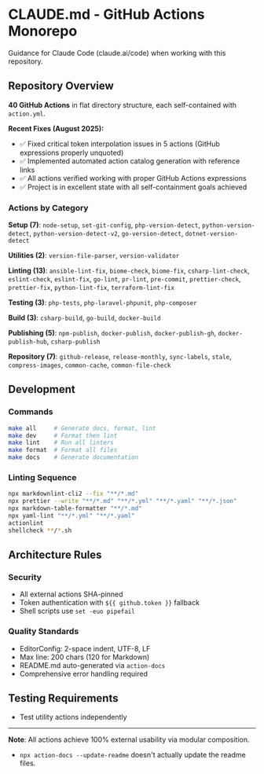 # CLAUDE.md - GitHub Actions Monorepo

Guidance for Claude Code (claude.ai/code) when working with this repository.

## Repository Overview

**40 GitHub Actions** in flat directory structure, each self-contained with `action.yml`.

**Recent Fixes (August 2025):**

- ✅ Fixed critical token interpolation issues in 5 actions (GitHub expressions properly unquoted)
- ✅ Implemented automated action catalog generation with reference links
- ✅ All actions verified working with proper GitHub Actions expressions
- ✅ Project is in excellent state with all self-containment goals achieved

### Actions by Category

**Setup (7)**: `node-setup`, `set-git-config`, `php-version-detect`, `python-version-detect`, `python-version-detect-v2`, `go-version-detect`, `dotnet-version-detect`

**Utilities (2)**: `version-file-parser`, `version-validator`

**Linting (13)**: `ansible-lint-fix`, `biome-check`, `biome-fix`, `csharp-lint-check`, `eslint-check`, `eslint-fix`, `go-lint`,
`pr-lint`, `pre-commit`, `prettier-check`, `prettier-fix`, `python-lint-fix`, `terraform-lint-fix`

**Testing (3)**: `php-tests`, `php-laravel-phpunit`, `php-composer`

**Build (3)**: `csharp-build`, `go-build`, `docker-build`

**Publishing (5)**: `npm-publish`, `docker-publish`, `docker-publish-gh`, `docker-publish-hub`, `csharp-publish`

**Repository (7)**: `github-release`, `release-monthly`, `sync-labels`, `stale`, `compress-images`, `common-cache`, `common-file-check`

## Development

### Commands

```bash
make all     # Generate docs, format, lint
make dev     # Format then lint
make lint    # Run all linters
make format  # Format all files
make docs    # Generate documentation
```

### Linting Sequence

```bash
npx markdownlint-cli2 --fix "**/*.md"
npx prettier --write "**/*.md" "**/*.yml" "**/*.yaml" "**/*.json"
npx markdown-table-formatter "**/*.md"
npx yaml-lint "**/*.yml" "**/*.yaml"
actionlint
shellcheck **/*.sh
```

## Architecture Rules

### Security

- All external actions SHA-pinned
- Token authentication with `${{ github.token }}` fallback
- Shell scripts use `set -euo pipefail`

### Quality Standards

- EditorConfig: 2-space indent, UTF-8, LF
- Max line: 200 chars (120 for Markdown)
- README.md auto-generated via `action-docs`
- Comprehensive error handling required

## Testing Requirements

- Test utility actions independently

---

**Note**: All actions achieve 100% external usability via modular composition.

- `npx action-docs --update-readme` doesn't actually update the readme files.
